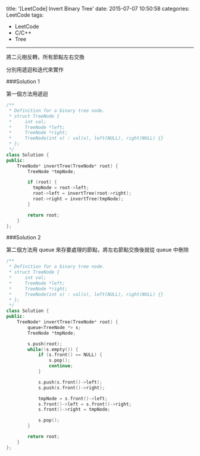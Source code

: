 title: '[LeetCode] Invert Binary Tree'
date: 2015-07-07 10:50:58
categories: LeetCode
tags:
- LeetCode
- C/C++
- Tree
---
將二元樹反轉，所有節點左右交換

<!-- more -->

分別用遞迴和迭代來實作

###Solution 1

第一個方法用遞迴

``` c++
/**
 * Definition for a binary tree node.
 * struct TreeNode {
 *     int val;
 *     TreeNode *left;
 *     TreeNode *right;
 *     TreeNode(int x) : val(x), left(NULL), right(NULL) {}
 * };
 */
class Solution {
public:
    TreeNode* invertTree(TreeNode* root) {
        TreeNode *tmpNode;

        if (root) {
          tmpNode = root->left;
          root->left = invertTree(root->right);
          root->right = invertTree(tmpNode);
        }

        return root;
    }
};
```

###Solution 2

第二個方法用 queue 來存要處理的節點，將左右節點交換後就從 queue 中刪除

``` c++
/**
 * Definition for a binary tree node.
 * struct TreeNode {
 *     int val;
 *     TreeNode *left;
 *     TreeNode *right;
 *     TreeNode(int x) : val(x), left(NULL), right(NULL) {}
 * };
 */
class Solution {
public:
    TreeNode* invertTree(TreeNode* root) {
        queue<TreeNode *> s;
        TreeNode *tmpNode;

        s.push(root);
        while(!s.empty()) {
            if (s.front() == NULL) {
                s.pop();
                continue;
            }

            s.push(s.front()->left);
            s.push(s.front()->right);

            tmpNode = s.front()->left;
            s.front()->left = s.front()->right;
            s.front()->right = tmpNode;

            s.pop();
        }

        return root;
    }
};
```
